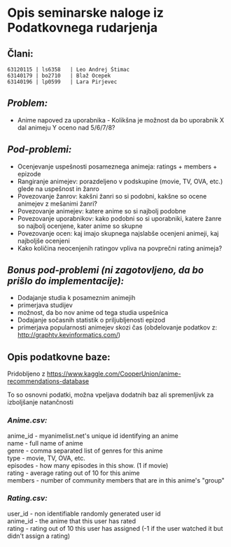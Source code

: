 # **Opis seminarske naloge iz Podatkovnega rudarjenja**

## **Člani:**  
    63120115 | ls6358   | Leo Andrej Štimac  
    63140179 | bo2710   | Blaž Ocepek  
    63140196 | lp0599   | Lara Pirjevec  

## *Problem:*
 * Anime napoved za uporabnika - Kolikšna je možnost da bo uporabnik X dal animeju Y oceno nad 5/6/7/8?

## *Pod-problemi:*  
 * Ocenjevanje uspešnosti posameznega animeja: ratings + members + epizode  
 * Rangiranje animejev: porazdeljeno v podskupine (movie, TV, OVA, etc.) glede na uspešnost in žanro  
 * Povezovanje žanrov: kakšni žanri so si podobni, kakšne so ocene animejev z mešanimi žanri?  
 * Povezovanje animejev: katere anime so si najbolj podobne  
 * Povezovanje uporabnikov: kako podobni so si uporabniki, katere žanre so najbolj ocenjene, kater anime so skupne  
 * Povezovanje ocen: kaj imajo skupnega najslabše ocenjeni animeji, kaj najboljše ocenjeni  
 * Kako količina neocenjenih ratingov vpliva na povprečni rating animeja?

## *Bonus pod-problemi (ni zagotovljeno, da bo prišlo do implementacije):*
 * Dodajanje studia k posameznim animejih  
  * primerjava studijev  
  * možnost, da bo nov anime od tega studia uspešnica  
 * Dodajanje sočasnih statistik o priljubljenosti epizod  
  * primerjava popularnosti animejev skozi čas (obdelovanje podatkov z: http://graphtv.kevinformatics.com/)


## **Opis podatkovne baze:**

Pridobljeno z https://www.kaggle.com/CooperUnion/anime-recommendations-database

To so osnovni podatki, možna vpeljava dodatnih baz ali spremenljivk za izboljšanje natančnosti

### *Anime.csv:*  
anime_id - myanimelist.net's unique id identifying an anime  
name - full name of anime  
genre - comma separated list of genres for this anime  
type - movie, TV, OVA, etc.  
episodes - how many episodes in this show. (1 if movie)  
rating - average rating out of 10 for this anime  
members - number of community members that are in this anime's "group"

### *Rating.csv:*  
user_id - non identifiable randomly generated user id  
anime_id - the anime that this user has rated  
rating - rating out of 10 this user has assigned (-1 if the user watched it but didn't assign a rating)

